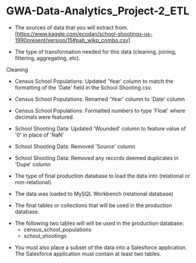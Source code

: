 # GWA-Data-Analytics_Project-2_ETL

* The sources of data that you will extract from.
[https://www.kaggle.com/ecodan/school-shootings-us-1990present/version/15#pah_wikp_combo.csv]

* The type of transformation needed for this data (cleaning, joining, filtering, aggregating, etc).

Cleaning
- Census School Populations: Updated 'Year' column to match the formatting of the 'Date' field in the School Shooting csv.
 
- Census School Populations: Renamed 'Year' column to 'Date' column
 
- Census School Populations: Formatted numbers to type 'Float' where decimals were featured.

- School Shooting Data: Updated 'Wounded' column to feature value of '0' in place of 'NaN'

- School Shooting Data: Removed 'Source' column

- School Shooting Data: Removed any records deemed duplicates in 'Dupe' column

* The type of final production database to load the data into (relational or non-relational).
- The data was loaded to MySQL Workbench (relational database)

* The final tables or collections that will be used in the production database.
- The following two tables will will be used in the production database:
    - census_school_populations
    - school_shootings

* You must also place a subset of the data into a Salesforce application. The Salesforce application must contain at least two tables.